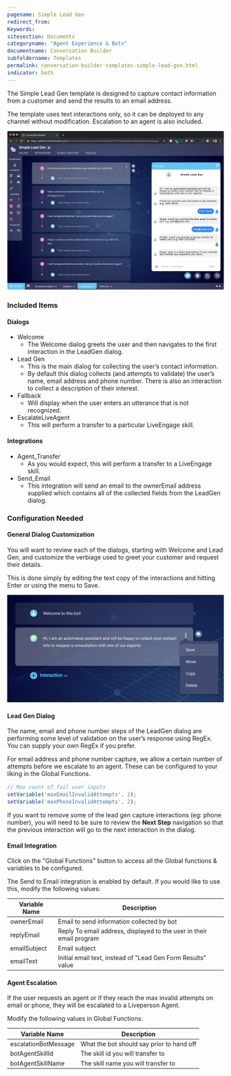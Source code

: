 ```yaml
---
pagename: Simple Lead Gen
redirect_from:
Keywords:
sitesection: Documents
categoryname: "Agent Experience & Bots"
documentname: Conversation Builder
subfoldername: Templates
permalink: conversation-builder-templates-simple-lead-gen.html
indicator: both
---
```


The Simple Lead Gen template is designed to capture contact information from a customer and send the results to an email address.

The template uses text interactions only, so it can be deployed to any channel without modification. Escalation to an agent is also included.

<img class="fancyimage" style="width:750px" src="img/ConvoBuilder/template_simple_lead_image_0.png">

### Included Items

#### Dialogs

* Welcome
    * The Welcome dialog greets the user and then navigates to the first interaction in the LeadGen dialog.
* Lead Gen
    * This is the main dialog for collecting the user’s contact information.
    * By default this dialog collects (and attempts to validate) the user’s name, email address and phone number. There is also an interaction to collect a description of their interest.
* Fallback
    * Will display when the user enters an utterance that is not recognized.
* EscalateLiveAgent
    * This will perform a transfer to a particular LiveEngage skill.

#### Integrations

* Agent_Transfer
    * As you would expect, this will perform a transfer to a LiveEngage skill.
* Send_Email
    * This integration will send an email to the ownerEmail address supplied which contains all of the collected fields from the LeadGen dialog.

### Configuration Needed

#### General Dialog Customization

You will want to review each of the dialogs, starting with Welcome and Lead Gen, and customize the verbiage used to greet your customer and request their details.

This is done simply by editing the text copy of the interactions and hitting Enter or using the menu to Save.

<img class="fancyimage" style="width:600px" src="img/ConvoBuilder/template_simple_lead_image_1.png">

#### Lead Gen Dialog

The name, email and phone number steps of the LeadGen dialog are performing some level of validation on the user’s response using RegEx. You can supply your own RegEx if you prefer.

For email address and phone number capture, we allow a certain number of attempts before we escalate to an agent. These can be configured to your liking in the Global Functions.

```javascript
// Max count of fail user inputs
setVariable('maxEmailInvalidAttempts', 2);
setVariable('maxPhoneInvalidAttempts', 2);
```

If you want to remove some of the lead gen capture interactions (eg: phone number), you will need to be sure to review the **Next Step** navigation so that the previous interaction will go to the next interaction in the dialog.

#### Email Integration

Click on the "Global Functions" button to access all the Global functions & variables to be configured.

The Send to Email integration is enabled by default. If you would like to use this, modify the following values:

<table>
<thead>
 <tr>
  <th>Variable Name</th>
  <th>Description</th>
 </tr>
</thead>
<tbody>
 <tr>
  <td>ownerEmail</td>
  <td>Email to send information collected by bot</td>
 </tr>
 <tr>
  <td>replyEmail</td>
  <td>Reply To email address, displayed to the user in their email program</td>
 </tr>
 <tr>
  <td>emailSubject</td>
  <td>Email subject </td>
 </tr>
 <tr>
  <td>emailText</td>
  <td>Initial email text, instead of "Lead Gen Form Results" value </td>
 </tr>
</tbody>
</table>

#### Agent Escalation

If the user requests an agent or if they reach the max invalid attempts on email or phone, they will be escalated to a Liveperson Agent.

Modify the following values in Global Functions:

<table>
<thead>
 <tr>
  <th>Variable Name</th>
  <th>Description</th>
 </tr>
 </thead>
 <tbody>
 <tr>
 <td>escalationBotMessage</td>
 <td>What the bot should say prior to hand off </td>
 </tr>
 <tr>
 <td>botAgentSkillId</td>
 <td>The skill id you will transfer to</td>
 </tr>
 <tr>
 <td>botAgentSkillName</td>
 <td>The skill name you will transfer to</td>
 </tr>
 </tbody>
</table>

